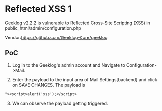 # Reflected XSS 1
Geeklog v2.2.2 is vulnerable to Reflected Cross-Site Scripting (XSS) in public_html/admin/configuration.php

Vendor:https://github.com/Geeklog-Core/geeklog

## PoC
1. Log in to the Geeklog's admin account and Navigate to Configuration->Mail.


2. Enter the payload to the input area of Mail Settings[backend] and click on SAVE CHANGES. The payload is
~~~
"><script>alert('xss');</script>
~~~

3. We can observe the payload getting triggered.
   
